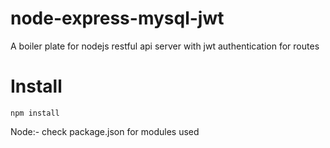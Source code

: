 # node-express-mysql-jwt
A boiler plate for nodejs restful api server with jwt authentication for routes

# Install
```
npm install
```

Node:- check package.json for modules used